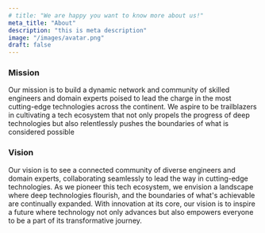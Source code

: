 ```yaml
---
# title: "We are happy you want to know more about us!"
meta_title: "About"
description: "this is meta description"
image: "/images/avatar.png"
draft: false
---
```


### Mission

Our mission is to build a dynamic network and community of skilled engineers and domain experts poised to lead the charge in the most cutting-edge technologies across the continent. We aspire to be trailblazers in cultivating a tech ecosystem that not only propels the progress of deep technologies but also relentlessly pushes the boundaries of what is considered possible

### Vision
Our vision is to see a connected community of diverse engineers and domain experts, collaborating seamlessly to lead the way in cutting-edge technologies. As we pioneer this tech ecosystem, we envision a landscape where deep technologies flourish, and the boundaries of what's achievable are continually expanded. With innovation at its core, our vision is to inspire a future where technology not only advances but also empowers everyone to be a part of its transformative journey.

